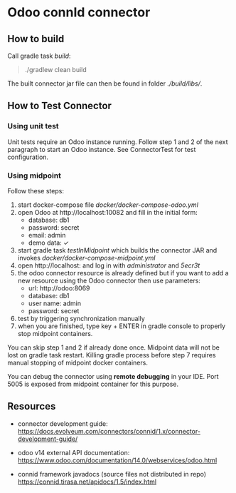 # Odoo connId connector

## How to build

Call gradle task *build*:

> ./gradlew clean build

The built connector jar file can then be found in folder *./build/libs/*.

## How to Test Connector

### Using unit test

Unit tests require an Odoo instance running. Follow step 1 and 2 of the next paragraph to start an Odoo instance. See ConnectorTest for test
configuration.

### Using midpoint

Follow these steps:

1. start docker-compose file *docker/docker-compose-odoo.yml*
2. open Odoo at http://localhost:10082 and fill in the initial form:
    - database: db1
    - password: secret
    - email: admin
    - demo data: ✓
3. start gradle task *testInMidpoint* which builds the connector JAR and invokes
   *docker/docker-compose-midpoint.yml*
4. open http://localhost: and log in with *administrator* and *5ecr3t*
5. the odoo connector resource is already defined but if you want to add a new resource using the Odoo connector then use parameters:
    - url: http://odoo:8069
    - database: db1
    - user name: admin
    - password: secret
6. test by triggering synchronization manually
7. when you are finished, type key + ENTER in gradle console to properly stop midpoint containers.

You can skip step 1 and 2 if already done once. Midpoint data will not be lost on gradle task restart. Killing gradle process before step 7
requires manual stopping of midpoint docker containers.

You can debug the connector using **remote debugging** in your IDE. Port 5005 is exposed from midpoint container for this purpose.

## Resources

- connector development guide:
  https://docs.evolveum.com/connectors/connid/1.x/connector-development-guide/

- odoo v14 external API documentation:
  https://www.odoo.com/documentation/14.0/webservices/odoo.html

- connid framework javadocs (source files not distributed in repo)
  https://connid.tirasa.net/apidocs/1.5/index.html